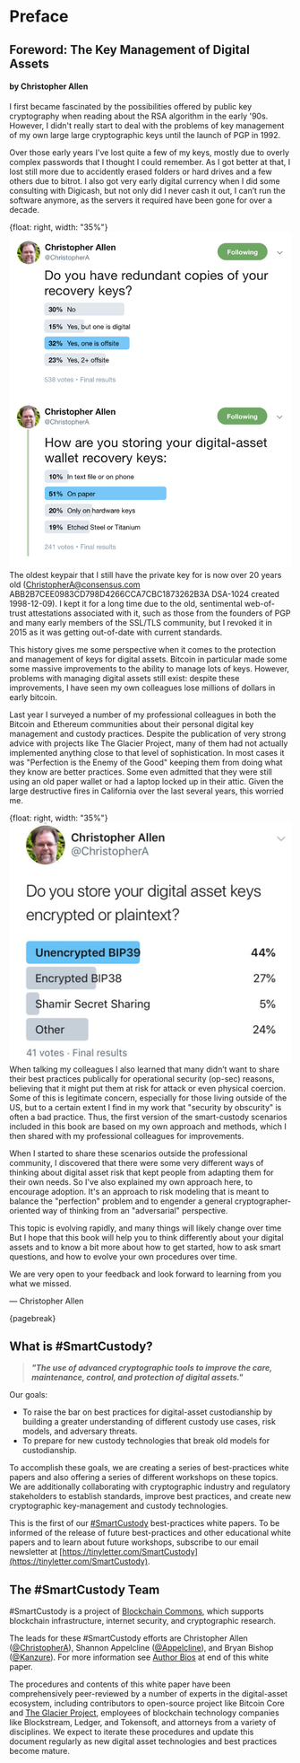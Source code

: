 # Preface

## Foreword: The Key Management of Digital Assets

#### by Christopher Allen

I first became fascinated by the possibilities offered by public key cryptography when reading about the RSA algorithm in the early '90s. However, I didn't really start to deal with the problems of key management of my own large large cryptographic keys until the launch of PGP in 1992. 

Over those early years I've lost quite a few of my keys, mostly due to overly complex passwords that I thought I could remember. As I got better at that, I lost still more due to accidently erased folders or hard drives and a few others due to bitrot. I also got very early digital currency when I did some consulting with Digicash, but not only did I never cash it out, I can’t run the software anymore, as the servers it required have been gone for over a decade.

{float: right, width: "35%"}
![](resources/fw-1.jpg)
The oldest keypair that I still have the private key for is now over 20 years old (ChristopherA@consensus.com ABB2B7CEE0983CD798D4266CCA7CBC1873262B3A DSA-1024 created 1998-12-09). I kept it for a long time due to the old, sentimental web-of-trust attestations associated with it, such as those from the founders of PGP and many early members of the SSL/TLS community, but I revoked it in 2015 as it was getting out-of-date with current standards.

This history gives me some perspective when it comes to the protection and management of keys for digital assets. Bitcoin in particular made some some massive improvements to the ability to manage lots of keys. However, problems with managing digital assets still exist: despite these improvements, I have seen my own colleagues lose millions of dollars in early bitcoin. 

Last year I surveyed a number of my professional colleagues in both the Bitcoin and Ethereum communities about their personal digital key management and custody practices. Despite the publication of very strong advice with projects like The Glacier Project, many of them had not actually implemented anything close to that level of sophistication. In most cases it was "Perfection is the Enemy of the Good" keeping them from doing what they know are better practices. Some even admitted that they were still using an old paper wallet or had a laptop locked up in their attic. Given the large destructive fires in California over the last several years, this worried me.

{float: right, width: "35%"}
![](resources/fw-2.jpg)
When talking my colleagues I also learned that many didn’t want to share their best practices publically for operational security (op-sec) reasons, believing that it might put them at risk for attack or even physical coercion. Some of this is legitimate concern, especially for those living outside of the US, but to a certain extent I find in my work that "security by obscurity" is often a bad practice. Thus, the first version of the smart-custody scenarios included in this book are based on my own approach and methods, which I then shared with my professional colleagues for improvements.

When I started to share these scenarios outside the professional community, I discovered that there were some very different ways of thinking about digital asset risk that kept people from adapting them for their own needs. So I've also explained my own approach here, to encourage adoption. It's an approach to risk modeling that is meant to balance the "perfection" problem and to engender a general cryptographer-oriented way of thinking from an "adversarial" perspective. 

This topic is evolving rapidly, and many things will likely change over time But I hope that this book will help you to think differently about your digital assets and to know a bit more about how to get started, how to ask smart questions, and how to evolve your own procedures over time.

We are very open to your feedback and look forward to learning from you what we missed.

—	Christopher Allen

{pagebreak}
## What is #SmartCustody?

> _**"The use of advanced cryptographic tools to improve the care, maintenance, control, and protection of digital assets."**_
>

Our goals:

* To raise the bar on best practices for digital-asset custodianship by building a greater understanding of different custody use cases, risk models, and adversary threats.
* To prepare for new custody technologies that break old models for custodianship.

To accomplish these goals, we are creating a series of best-practices white papers and also offering a series of different workshops on these topics. We are additionally collaborating with cryptographic industry and regulatory stakeholders to establish standards, improve best practices, and create new cryptographic key-management and custody technologies.

This is the first of our [#SmartCustody](https://www.SmartCustody.com) best-practices white papers. To be informed of the release of future best-practices and other educational white papers and to learn about future workshops, subscribe to our email newsletter at [https://tinyletter.com/SmartCustody](https://tinyletter.com/SmartCustody).

## The #SmartCustody Team

#SmartCustody is a project of [Blockchain Commons](https://www.BlockchainCommons.com), which supports blockchain infrastructure, internet security, and cryptographic research.

The leads for these #SmartCustody efforts are Christopher Allen ([@ChristopherA](https://twitter.com/ChristopherA)), Shannon Appelcline ([@Appelcline](https://twitter.com/Appelcline)), and Bryan Bishop ([@Kanzure](https://twitter.com/kanzure)). For more information see [Author Bios](#author-bios) at end of this white paper.

The procedures and contents of this white paper have been comprehensively peer-reviewed by a number of experts in the digital-asset ecosystem, including contributors to open-source project like Bitcoin Core and [The Glacier Project](https://glacierprotocol.org/), employees of blockchain technology companies like Blockstream, Ledger, and Tokensoft, and attorneys from a variety of disciplines. We expect to iterate these procedures and update this document regularly as new digital asset technologies and best practices become mature.
